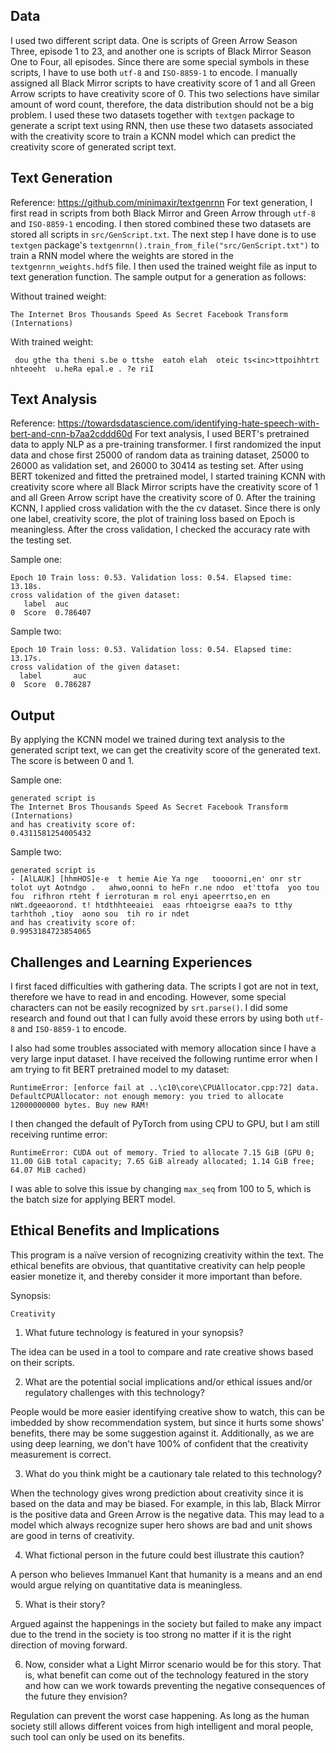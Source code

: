 ## Data

I used two different script data. One is scripts of Green Arrow Season Three, episode 1 to 23, and another one is scripts of Black Mirror Season One to Four, all episodes. Since there are some special symbols in these scripts, I have to use both `utf-8` and `ISO-8859-1` to encode. I manually assigned all Black Mirror scripts to have creativity score of 1 and all Green Arrow scripts to have creativity score of 0. This two selections have similar amount of word count, therefore, the data distribution should not be a big problem. I used these two datasets together with `textgen` package to generate a script text using RNN, then use these two datasets associated with the creativity score to train a KCNN model which can predict the creativity score of generated script text.

## Text Generation

Reference: https://github.com/minimaxir/textgenrnn
For text generation, I first read in scripts from both Black Mirror and Green Arrow through `utf-8` and `ISO-8859-1` encoding. I then stored combined these two datasets are stored all scripts in `src/GenScript.txt`. The next step I have done is to use `textgen` package's `textgenrnn().train_from_file("src/GenScript.txt")` to train a RNN model where the weights are stored in the `textgenrnn_weights.hdf5` file. I then used the trained weight file as input to text generation function. The sample output for a generation as follows:

Without trained weight:

```
The Internet Bros Thousands Speed As Secret Facebook Transform (Internations)
```

With trained weight:

```
 dou gthe tha theni s.be o ttshe  eatoh elah  oteic ts<inc>ttpoihhtrt  nhteoeht  u.heRa epal.e . ?e riI
```

## Text Analysis

Reference: https://towardsdatascience.com/identifying-hate-speech-with-bert-and-cnn-b7aa2cddd60d
For text analysis, I used BERT's pretrained data to apply NLP as a pre-training transformer. I first randomized the input data and chose first 25000 of random data as training dataset, 25000 to 26000 as validation set, and 26000 to 30414 as testing set. After using BERT tokenized and fitted the pretrained model, I started training KCNN with creativity score where all Black Mirror scripts have the creativity score of 1 and all Green Arrow script have the creativity score of 0. After the training KCNN, I applied cross validation with the the cv dataset. Since there is only one label, creativity score, the plot of training loss based on Epoch is meaningless. After the cross validation, I checked the accuracy rate with the testing set.

Sample one:

```
Epoch 10 Train loss: 0.53. Validation loss: 0.54. Elapsed time: 13.18s.
cross validation of the given dataset:
   label  auc
0  Score  0.786407
```

Sample two:

```
Epoch 10 Train loss: 0.53. Validation loss: 0.54. Elapsed time: 13.17s.
cross validation of the given dataset:
  label       auc
0  Score  0.786287  
```

## Output

By applying the KCNN model we trained during text analysis to the generated script text, we can get the creativity score of the generated text. The score is between 0 and 1.

Sample one:

```
generated script is
The Internet Bros Thousands Speed As Secret Facebook Transform (Internations)
and has creativity score of:
0.4311581254005432
```

Sample two:

```
generated script is
- [AlLAUK] [hhmHOS]e-e  t hemie Aie Ya nge   toooorni,en' onr str tolot uyt Aotndgo .   ahwo,oonni to heFn r.ne ndoo  et'ttofa  yoo tou fou  rifhron rteht f ierroturan m rol enyi apeerrtso,en en nWt.dgeeaorond. t! htdthhteeaiei  eaas rhtoeigrse eaa?s to tthy tarhthoh ,tioy  aono sou  tih ro ir ndet
and has creativity score of:
0.9953184723854065   
```

## Challenges and Learning Experiences

I first faced difficulties with gathering data. The scripts I got are not in text, therefore we have to read in and encoding. However, some special characters can not be easily recognized by `srt.parse()`. I did some research and found out that I can fully avoid these errors by using both `utf-8` and `ISO-8859-1` to encode.

I also had some troubles associated with memory allocation since I have a very large input dataset. I have received the following runtime error when I am trying to fit BERT pretrained model to my dataset:

```
RuntimeError: [enforce fail at ..\c10\core\CPUAllocator.cpp:72] data. DefaultCPUAllocator: not enough memory: you tried to allocate 12000000000 bytes. Buy new RAM!
```

I then changed the default of PyTorch from using CPU to GPU, but I am still receiving runtime error:

```
RuntimeError: CUDA out of memory. Tried to allocate 7.15 GiB (GPU 0; 11.00 GiB total capacity; 7.65 GiB already allocated; 1.14 GiB free; 64.07 MiB cached)
```

I was able to solve this issue by changing `max_seq` from 100 to 5, which is the batch size for applying BERT model.

## Ethical Benefits and Implications

This program is a naïve version of recognizing creativity within the text. The ethical benefits are obvious, that quantitative creativity can help people easier monetize it, and thereby consider it more important than before.

Synopsis:

```
Creativity
```

1. What future technology is featured in your synopsis?

The idea can be used in a tool to compare and rate creative shows based on their scripts.

2. What are the potential social implications and/or ethical issues and/or regulatory challenges with this technology?

People would be more easier identifying creative show to watch, this can be imbedded by show recommendation system, but since it hurts some shows' benefits, there may be some suggestion against it. Additionally, as we are using deep learning, we don't have 100% of confident that the creativity measurement is correct.

3. What do you think might be a cautionary tale related to this technology?

When the technology gives wrong prediction about creativity since it is based on the data and may be biased. For example, in this lab, Black Mirror is the positive data and Green Arrow is the negative data. This may lead to a model which always recognize super hero shows are bad and unit shows are good in terns of creativity.

4. What fictional person in the future could best illustrate this caution?

A person who believes Immanuel Kant that humanity is a means and an end would argue relying on quantitative data is meaningless.

5. What is their story?

Argued against the happenings in the society but failed to make any impact due to the trend in the society is too strong no matter if it is the right direction of moving forward.

6. Now, consider what a Light Mirror scenario would be for this story. That is, what benefit can come out of the  technology featured in the story and how can we work towards preventing the negative consequences of the future they envision?

Regulation can prevent the worst case happening. As long as the human society still allows different voices from high intelligent and moral people, such tool can only be used on its benefits.
